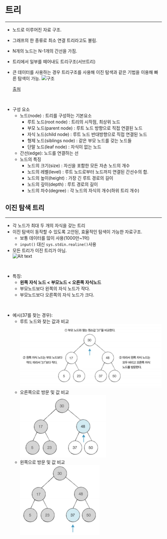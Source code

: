 # 트리
---
* 노드로 이루어진 자료 구조.  
* 그래프의 한 종류로 최소 연결 트리라고도 불림.
* N개의 노드는 N-1개의 간선을 가짐.
* 트리에서 일부를 떼어내도 트리구조(서브트리)
* 큰 데이터를 사용하는 경우 트리구조를 사용해 이진 탐색과 같은 기법을 이용해 빠른 탐색이 가능.
    ![구조](https://i.namu.wiki/i/1dQbbpzctKPzgMo8m7Xso_82noSaMgWqK2sKeRzMEGdrHnNIUrW2M2a-lsUtw0fjIdrel0Ma1a3rMhmDIypM47SkprypOhlye49TkIqHyYM5PtbBS28gYNy5J2t3dyXtM24pLMiEHa6Oil3avzXFaAaW3mKorFlxZ2hZhupGK5M.webp)  

    [출처](https://namu.wiki/w/%ED%8A%B8%EB%A6%AC(%EA%B7%B8%EB%9E%98%ED%94%84))

</br>

* 구성 요소
    * 노드(node) : 트리를 구성하는 기본요소
        * 루트 노드(root node) : 트리의 시작점, 최상위 노드
        * 부모 노드(parent node) : 루트 노드 방향으로 직접 연결된 노드
        * 자식 노드(child node) : 루트 노드 반대방향으로 직접 연결된 노드
        * 형제 노드(siblings node) : 같은 부모 노드를 갖는 노드들
        * 단말 노드(leaf node) : 자식이 없는 노드
    * 간선(edge): 노드를 연결하는 선
    * 노드의 특징
        * 노드의 크기(size) : 자신을 포함한 모든 자손 노드의 개수
        * 노드의 레벨(level) : 루트 노드로부터 노드까지 연결된 간선수의 합.
        * 노드의 높이(height) : 가장 긴 루트 경로의 길이
        * 노드의 깊이(depth) : 루트 경로의 길이
        * 노드의 차수(degree) : 각 노드의 자식의 개수(하위 트리 개수)



## 이진 탐색 트리
---
* 각 노드가 최대 두 개의 자식을 갖는 트리
* 이진 탐색이 동작할 수 있도록 고안된, 효율적인 탐색이 가능한 자료구조.
    * 보통 데이터를 많이 사용(1000만~1억)
    * `input()` 대신 `sys.stdin.realine()`사용
* 모든 트리가 이진 트리가 아님.  
![Alt text](image.png)

</br>

* 특징:
    * **왼쪽 자식 노드 < 부모노드 < 오른쪽 자식노드**
    * 부모노드보다 왼쪽의 자식 노드가 작다.
    * 부모노드보다 오른쪽의 자식 노드가 크다.

</br>

* 예시(37를 찾는 경우):
    * 루트 노드와 찾는 값과 비교  
    ![Alt text](../image/binarytree_search1.png)
    * 오른쪽으로 방문 및 값 비교  
    ![Alt text](../image/binarytree_search2.png)
    * 왼쪽으로 방문 및 값 비교  
    ![Alt text](../image/binarytree_search3.png)